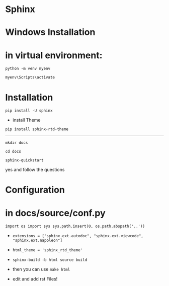 # Sphinx
# Windows Installation

# in virtual environment:

``python -m venv myenv``

``myenv\Scripts\activate``

# Installation

``pip install -U sphinx``

- install Theme

``pip install sphinx-rtd-theme``

--------------------------------------------------------------------

``mkdir docs ``

``cd docs``

``sphinx-quickstart``

yes and follow the questions

# Configuration

# in docs/source/conf.py
``
import os
import sys
sys.path.insert(0, os.path.abspath('..'))
``

- ``extensions = ["sphinx.ext.autodoc", "sphinx.ext.viewcode", "sphinx.ext.napoleon"]``

- ``html_theme = 'sphinx_rtd_theme'``



- ``sphinx-build -b html source build``


- then you can use ``make html``

- edit and add rst Files!